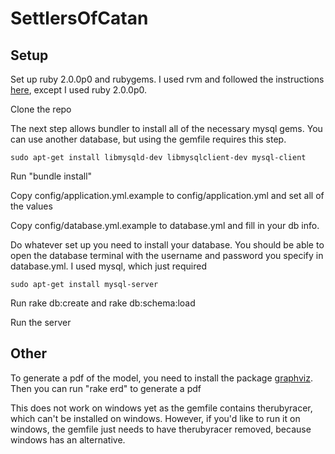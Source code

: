 SettlersOfCatan
===============

## Setup
Set up ruby 2.0.0p0 and rubygems. I used rvm and followed the instructions [here](https://www.digitalocean.com/community/articles/how-to-install-ruby-on-rails-on-ubuntu-12-04-lts-precise-pangolin-with-rvm), except I used ruby 2.0.0p0. 

Clone the repo

The next step allows bundler to install all of the necessary mysql gems. You can use another database, but using the gemfile requires this step. 

    sudo apt-get install libmysqld-dev libmysqlclient-dev mysql-client
  
Run "bundle install"

Copy config/application.yml.example to config/application.yml and set all of the values

Copy config/database.yml.example to database.yml and fill in your db info. 

Do whatever set up you need to install your database. You should be able to open the database terminal with the username and password you specify in database.yml.
I used mysql, which just required

    sudo apt-get install mysql-server

Run rake db:create and rake db:schema:load

Run the server

## Other

To generate a pdf of the model, you need to install the package [graphviz](http://rails-erd.rubyforge.org/install.html).
Then you can run "rake erd" to generate a pdf

This does not work on windows yet as the gemfile contains therubyracer, which can't be installed on windows. 
However, if you'd like to run it on windows, the gemfile just needs to have therubyracer removed, because windows has an alternative.
